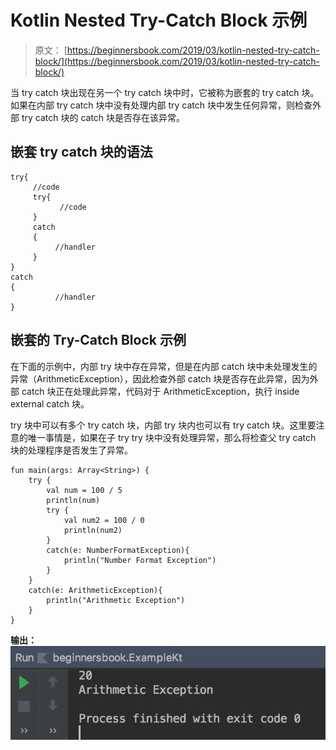 # Kotlin Nested Try-Catch Block 示例

> 原文： [https://beginnersbook.com/2019/03/kotlin-nested-try-catch-block/](https://beginnersbook.com/2019/03/kotlin-nested-try-catch-block/)

当 try catch 块出现在另一个 try catch 块中时，它被称为嵌套的 try catch 块。如果在内部 try catch 块中没有处理内部 try catch 块中发生任何异常，则检查外部 try catch 块的 catch 块是否存在该异常。

## 嵌套 try catch 块的语法

```
try{
     //code
     try{
           //code
     }
     catch
     {
          //handler
     }
}
catch
{
          //handler
}

```

## 嵌套的 Try-Catch Block 示例

在下面的示例中，内部 try 块中存在异常，但是在内部 catch 块中未处理发生的异常（ArithmeticException），因此检查外部 catch 块是否存在此异常，因为外部 catch 块正在处理此异常，代码对于 ArithmeticException，执行 inside external catch 块。

try 块中可以有多个 try catch 块，内部 try 块内也可以有 try catch 块。这里要注意的唯一事情是，如果在子 try try 块中没有处理异常，那么将检查父 try catch 块的处理程序是否发生了异常。

```
fun main(args: Array<String>) {
    try {
        val num = 100 / 5
        println(num)
        try {
            val num2 = 100 / 0
            println(num2)
        }
        catch(e: NumberFormatException){
            println("Number Format Exception")
        }
    }
    catch(e: ArithmeticException){
        println("Arithmetic Exception")
    }
}
```

**输出：**
![Kotlin Nested Try Catch example](img/fd38ee4a0d556feac509a5864603d940.jpg)